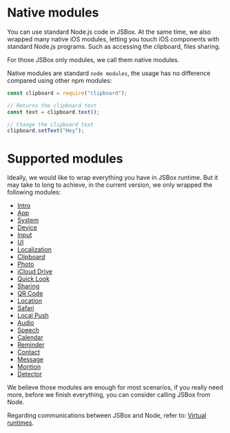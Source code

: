 # Native modules

You can use standard Node.js code in JSBox. At the same time, we also wrapped many native iOS modules, letting you touch iOS components with standard Node.js programs. Such as accessing the clipboard, files sharing.

For those JSBox only modules, we call them native modules.

Native modules are standard `node modules`, the usage has no difference compared using other npm modules:

```js
const clipboard = require("clipboard");

// Returns the clipboard text
const text = clipboard.text();

// Change the clipboard text
clipboard.setText("Hey");
```

# Supported modules

Ideally, we would like to wrap everything you have in JSBox runtime. But it may take to long to achieve, in the current version, we only wrapped the following modules:

- [Intro](en/native-modules/intro.md)
- [App](en/native-modules/app.md)
- [System](en/native-modules/system.md)
- [Device](en/native-modules/device.md)
- [Input](en/native-modules/input.md)
- [UI](en/native-modules/ui.md)
- [Localization](en/native-modules/l10n.md)
- [Clipboard](en/native-modules/clipboard.md)
- [Photo](en/native-modules/photo.md)
- [iCloud Drive](en/native-modules/drive.md)
- [Quick Look](en/native-modules/quicklook.md)
- [Sharing](en/native-modules/share.md)
- [QR Code](en/native-modules/qrcode.md)
- [Location](en/native-modules/location.md)
- [Safari](en/native-modules/safari.md)
- [Local Push](en/native-modules/push.md)
- [Audio](en/native-modules/audio.md)
- [Speech](en/native-modules/speech.md)
- [Calendar](en/native-modules/calendar.md)
- [Reminder](en/native-modules/reminder.md)
- [Contact](en/native-modules/contact.md)
- [Message](en/native-modules/message.md)
- [Montion](en/native-modules/motion.md)
- [Detector](en/native-modules/detector.md)

We believe those modules are enough for most scenarios, if you really need more, before we finish everything, you can consider calling JSBox from Node.

Regarding communications between JSBox and Node, refer to: [Virtual runtimes](en/vm/intro.md).